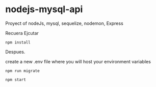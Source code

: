 # nodejs-mysql-api
Proyect  of nodeJs, mysql, sequelize,  nodemon, Express

Recuera Ejcutar

```
npm install

```

Despues.

create a new .env file where you will host your environment variables

```
npm run migrate

```


```
npm start

```
